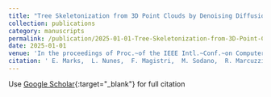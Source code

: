 ```yaml
---
title: "Tree Skeletonization from 3D Point Clouds by Denoising Diffusion"
collection: publications
category: manuscripts 
permalink: /publication/2025-01-01-Tree-Skeletonization-from-3D-Point-Clouds-by-Denoising-Diffusion
date: 2025-01-01
venue: 'In the proceedings of Proc.~of the IEEE Intl.~Conf.~on Computer Vision (ICCV)'
citation: ' E. Marks,  L. Nunes,  F. Magistri,  M. Sodano,  R. Marcuzzi,  L. Zimmermann,  J. Behley,  C. Stachniss, &quot;Tree Skeletonization from 3D Point Clouds by Denoising Diffusion.&quot; In the proceedings of Proc.~of the IEEE Intl.~Conf.~on Computer Vision (ICCV), 2025.'
---
```

Use [Google Scholar](https://scholar.google.com/scholar?q=Tree+Skeletonization+from+3D+Point+Clouds+by+Denoising+Diffusion){:target="_blank"} for full citation